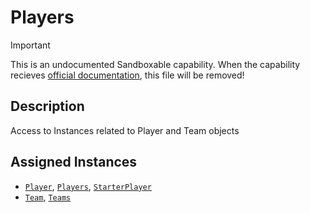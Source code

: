 # Players
> [!IMPORTANT]
> This is an undocumented Sandboxable capability. When the capability recieves [official documentation](https://create.roblox.com/docs/scripting/capabilities), this file will be removed!

## Description
Access to Instances related to Player and Team objects

## Assigned Instances
- [`Player`](https://create.roblox.com/docs/reference/engine/classes/Player), [`Players`](https://create.roblox.com/docs/reference/engine/classes/Players), [`StarterPlayer`](https://create.roblox.com/docs/reference/engine/classes/StarterPlayer)
- [`Team`](https://create.roblox.com/docs/reference/engine/classes/Team), [`Teams`](https://create.roblox.com/docs/reference/engine/classes/Teams)